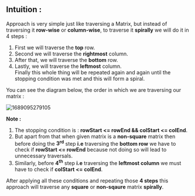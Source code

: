 ## Intuition :

Approach is very simple just like traversing a Matrix, but instead of traversing it **row-wise** or **column-wise**, to traverse it **spirally** we will do it in 4 steps :
1. First we will traverse the **top** row.
2. Second we will traverse the **rightmost** column.
3. After that, we will traverse the **bottom** row.
4. Lastly, we will traverse the **leftmost** column.<br>
Finally this whole thing will be repeated again and again until the stopping condition was met and this will form a spiral.


You can see the diagram below, the order in which we are traversing our matrix :

<img src="https://i.ibb.co/N2VsrHS/1689095279105.jpg" alt="1689095279105" border="0">

**Note :**
1. The stopping condition is : **rowStart <= rowEnd && colStart <= colEnd**.
2. But apart from that when given matrix is a **non-square** matrix then before doing the **3<sup>rd<sup>** step **i.e**
    traversing the **bottom row** we have to check if  **rowStart <= rowEnd** because not doing so will lead to unnecessary
    traversals.
3. Similarly, before **4<sup>th<sup>** step **i.e** traversing the **leftmost column** we must have to check if **colStart <= colEnd**.

After applying all these conditions and repeating those **4 steps** this approach will traverse any **square** or **non-sqaure** matrix **spirally**.